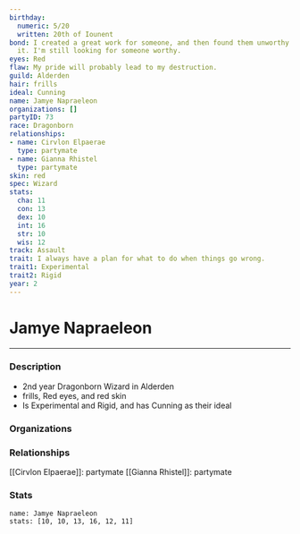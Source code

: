 ```yaml
---
birthday:
  numeric: 5/20
  written: 20th of Iounent
bond: I created a great work for someone, and then found them unworthy to receive
  it. I'm still looking for someone worthy.
eyes: Red
flaw: My pride will probably lead to my destruction.
guild: Alderden
hair: frills
ideal: Cunning
name: Jamye Napraeleon
organizations: []
partyID: 73
race: Dragonborn
relationships:
- name: Cirvlon Elpaerae
  type: partymate
- name: Gianna Rhistel
  type: partymate
skin: red
spec: Wizard
stats:
  cha: 11
  con: 13
  dex: 10
  int: 16
  str: 10
  wis: 12
track: Assault
trait: I always have a plan for what to do when things go wrong.
trait1: Experimental
trait2: Rigid
year: 2
---
```

# Jamye Napraeleon
---
### Description
- 2nd year Dragonborn Wizard in Alderden
- frills, Red eyes, and red skin
- Is Experimental and Rigid, and has Cunning as their ideal

### Organizations
### Relationships
[[Cirvlon Elpaerae]]: partymate
[[Gianna Rhistel]]: partymate
### Stats
```statblock
name: Jamye Napraeleon
stats: [10, 10, 13, 16, 12, 11]
```